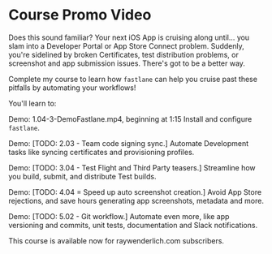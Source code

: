 # Course Promo Video

Does this sound familiar? Your next iOS App is cruising along until… you slam into a Developer Portal or App Store Connect problem. Suddenly, you're sidelined by broken Certificates, test distribution problems, or screenshot and app submission issues. There's got to be a better way.

Complete my course to learn how `fastlane` can help you cruise past these pitfalls by automating your workflows!

You'll learn to:

Demo: 1.04-3-DemoFastlane.mp4, beginning at 1:15
Install and configure `fastlane`.

Demo: [TODO: 2.03 - Team code signing sync.]
Automate Development tasks like syncing certificates and provisioning profiles.

Demo: [TODO: 3.04 - Test Flight and Third Party teasers.]
Streamline how you build, submit, and distribute Test builds.

Demo: [TODO: 4.04 = Speed up auto screenshot creation.]
Avoid App Store rejections, and save hours generating app screenshots, metadata and more.

Demo: [TODO: 5.02 - Git workflow.]
Automate even more, like app versioning and commits, unit tests, documentation and Slack notifications.

This course is available now for raywenderlich.com subscribers.
